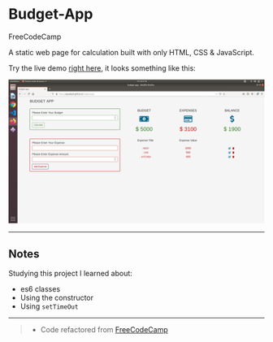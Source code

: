 # Budget-App
FreeCodeCamp

A static web page for calculation built with only HTML, CSS & JavaScript.

Try the live demo [right here](https://ayseakyol.github.io/budget-app/), it looks something like this:


[![budget screen shot](./budget.png)](https://github.com/ayseakyol/budget-app)

---

## Notes

Studying this project I learned about:

* es6 classes
* Using the constructor
* Using `setTimeOut`



---

> * Code refactored from [FreeCodeCamp](https://www.youtube.com/watch?v=m_HJ3juuFvo)

